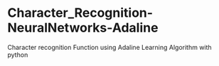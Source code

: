 # Character_Recognition-NeuralNetworks-Adaline
Character recognition Function using Adaline Learning Algorithm with python
